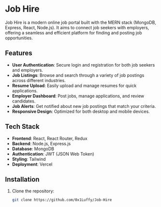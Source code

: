 # Job Hire

Job Hire is a modern online job portal built with the MERN stack (MongoDB, Express, React, Node.js). It aims to connect job seekers with employers, offering a seamless and efficient platform for finding and posting job opportunities.

## Features

- **User Authentication**: Secure login and registration for both job seekers and employers.
- **Job Listings**: Browse and search through a variety of job postings across different industries.
- **Resume Upload**: Easily upload and manage resumes for quick applications.
- **Employer Dashboard**: Post jobs, manage applications, and review candidates.
- **Job Alerts**: Get notified about new job postings that match your criteria.
- **Responsive Design**: Optimized for both desktop and mobile devices.

## Tech Stack

- **Frontend**: React, React Router, Redux
- **Backend**: Node.js, Express.js
- **Database**: MongoDB
- **Authentication**: JWT (JSON Web Token)
- **Styling**: Tailwind
- **Deployment**: Vercel

## Installation

1. Clone the repository:

   ```bash
   git clone https://github.com/0x1Luffy/Job-Hire
